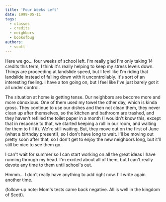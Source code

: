 ```yaml
---
title: 'Four Weeks Left'
date: 1999-05-11
tags:
  - classes
  - credits
  - neighbors
  - bookofbug
authors:
  - scott
---
```


Here we go... four weeks of school left. I'm really glad I'm only taking 14 credits this term, I think it's really helping to keep my stress levels down. Things are proceeding at landslide speed, but I feel like I'm riding that landslide instead of falling down with it uncontrollably. It's sort of an interesting feeling. I have a ton going on, but I feel like I've just barely got it all under control.

The situation at home is getting tense. Our neighbors are become more and more obnoxious. One of them used my towel the other day, which is kinda gross. They continue to use our dishes and then not clean them, they never clean up after themselves, so the kitchen and bathroom are trashed, and they haven't refilled the toilet paper in a month (I wouldn't know this, except that in response to that, we started keeping a roll in our room, and waiting for them to fill it). We're still waiting. But, they move out on the first of June (what a birthday present!), so I don't have long to wait. I'll be moving out pretty soon after that, so I don't get to enjoy the new neighbors long, but it'll still be nice to see them go.

I can't wait for summer so I can start working on all the great ideas I have running through my head. I'm excited about all of them, but I can't really devote any time to them until school's out.

Hmmm... I don't really have anything to add right now. I'll write again another time.

(follow-up note: Mom's tests came back negative. All is well in the kingdom of Scott).
